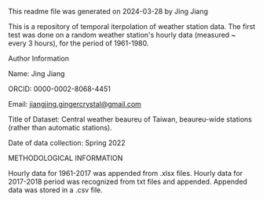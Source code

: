 This readme file was generated on 2024-03-28 by Jing Jiang

This is a repository of temporal iterpolation of weather station data. The first test was done on a random weather station's hourly data (measured ~ every 3 hours), for the period of 1961-1980. 

Author Information

Name: Jing Jiang

ORCID: 0000-0002-8068-4451

Email: jiangjing.gingercrystal@gmail.com





Title of Dataset: Central weather beaureu of Taiwan, beaureu-wide stations (rather than automatic stations).

Date of data collection: Spring 2022


METHODOLOGICAL INFORMATION

Hourly data for 1961-2017 was appended from .xlsx files. Hourly data for 2017-2018 period was recognized from txt files and appended. Appended data was stored in a .csv file.


